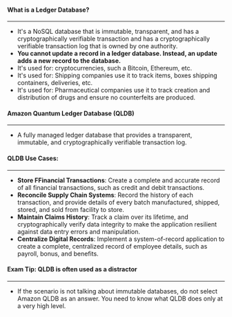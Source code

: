 #### What is a Ledger Database?

___

* It's a NoSQL database that is immutable, transparent, and has a cryptographically verifiable transaction and has a
  cryptographically verifiable transaction log that is owned by one authority.
* **You cannot update a record in a ledger database. Instead, an update adds a new record to the database.**
* It's used for: cryptocurrencies, such a Bitcoin, Ethereum, etc.
* It's used for: Shipping companies use it to track items, boxes shipping containers, deliveries, etc.
* It's used for: Pharmaceutical companies use it to track creation and distribution of drugs and ensure no counterfeits
  are produced.

#### Amazon Quantum Ledger Database (QLDB)

___

* A fully managed ledger database that provides a transparent, immutable, and cryptographically verifiable transaction
  log.

#### QLDB Use Cases:

___

* **Store FFinancial Transactions**: Create a complete and accurate record of all financial transactions, such as credit
  and debit transactions.
* **Reconcile Supply Chain Systems**: Record the history of each transaction, and provide details of every batch
  manufactured, shipped, stored, and sold from facility to store.
* **Maintain Claims History**: Track a claim over its lifetime, and cryptographically verify data integrity to make the
  application resilient against data entry errors and manipulation.
* **Centralize Digital Records**: Implement a system-of-record application to create a complete, centralized record of
  employee details, such as payroll, bonus, and benefits.

#### Exam Tip: QLDB is often used as a distractor

___

* If the scenario is not talking about immutable databases, do not select Amazon QLDB as an answer. You need to know
  what QLDB does only at a very high level.
